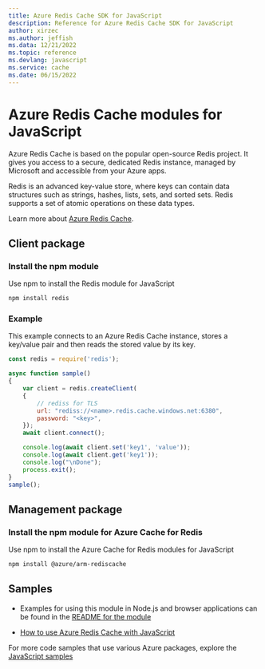 ```yaml
---
title: Azure Redis Cache SDK for JavaScript
description: Reference for Azure Redis Cache SDK for JavaScript
author: xirzec
ms.author: jeffish
ms.data: 12/21/2022
ms.topic: reference
ms.devlang: javascript
ms.service: cache
ms.date: 06/15/2022
---
```

# Azure Redis Cache modules for JavaScript

Azure Redis Cache is based on the popular open-source Redis project. It gives you access to a secure, dedicated Redis instance, managed by Microsoft and accessible from your Azure apps.

Redis is an advanced key-value store, where keys can contain data structures such as strings, hashes, lists, sets, and sorted sets. Redis supports a set of atomic operations on these data types.

Learn more about [Azure Redis Cache](/azure/redis-cache/).

## Client package

### Install the npm module

Use npm to install the Redis module for JavaScript

```bash
npm install redis
```

### Example

This example connects to an Azure Redis Cache instance, stores a key/value pair and then reads the stored value by its key.

```javascript
const redis = require('redis');

async function sample() 
{
    var client = redis.createClient(
    {
        // rediss for TLS
        url: "rediss://<name>.redis.cache.windows.net:6380",
        password: "<key>",
    });
    await client.connect();

    console.log(await client.set('key1', 'value'));
    console.log(await client.get('key1'));
    console.log("\nDone");
    process.exit();
}
sample();
```

## Management package

### Install the npm module for Azure Cache for Redis

Use npm to install the Azure Cache for Redis modules for JavaScript

```bash
npm install @azure/arm-rediscache
```

## Samples

* Examples for using this module in Node.js and browser applications can be found in the [README for the module](https://www.npmjs.com/package/@azure/arm-rediscache)

* [How to use Azure Redis Cache with JavaScript](/azure/redis-cache/cache-nodejs-get-started)

For more code samples that use various Azure packages, explore the [JavaScript samples](/samples/browse/?languages=javascript)